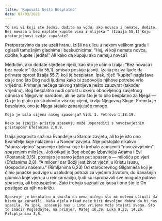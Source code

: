 ```yaml
---
title: 'Kupovati Nešto Besplatno'
date: 07/03/2021
---
```


`“O svi vi koji ste žedni, dođite na vodu; ako novaca i nemate, dođite. Bez novaca i bez naplate kupite vina i mlijeka!” (Izaija 55,1) Koju proturječnost ovdje zapažate?`

Pretpostavimo da ste uzeli hranu, izišli na ulicu u nekom velikom gradu i oglasili tamošnjim gladnima i beskućnicima: “Hej, vi koji nemate novca, dođite, kupite i jedite!” Ali kako da kupuju ako nemaju novca?

Međutim, ako dodate sljedeće riječi, kao što je učinio Izaija: “Bez novaca i bez naplate” (Izaija 55,1), smisao postaje jasniji. Izaija poziva ljude da prihvate oprost (Izaija 55,7) koji je besplatan. Ipak, riječ “kupite” naglašava da je ono što Bog nudi ljudima kako bi zadovoljio njihove potrebe vrlo vrijedno. Primanje nečega takvog zahtijeva nešto zauzvrat (također vrijedno). Bog besplatno nudi oprost u okviru obnovljenog zavjetnog odnosa s Njegovim narodom, ali ne zato što je to bilo besplatno za Njega — On je to platio po strahovito visokoj cijeni, krvlju Njegovog Sluge. Premda je besplatno, ono je Njega stajalo zapanjujuće mnogo.

`Koja je bila cijena našeg spasenja? Vidi 1. Petrova 1,18.19.`

`Kako se Izaijin pristup spasenju može usporediti s novozavjetnim pristupom? Efežanima 2,8.9.`

Izaija jezgrovito sažima Evanđelje u Starom zavjetu, ali to je isto ono Evanđelje koje nalazimo i u Novom zavjetu. Nije postojalo nikakvo “starozavjetno” spasenje djelima koje bi trebalo zamijeniti “novozavjetnim” spasenjem milošću. Još otkad je Bog obećao Izbavitelja Adamu i Evi (Postanak 3,15), postojao je samo jedan put spasenja — milošću po vjeri (Efežanima 2,8). “A milosni dar Božji jest život vječni u Kristu Isusu, Gospodinu našemu.” (Rimljanima 6,23) Od starodrevnog Gilgameša koji je činio junačke podvige u uzaludnoj potrazi za vječnim životom, do današnjih glumica koje vjeruju u reinkarnaciju, ljudi su isprobavali sve moguće putove spasenja, ali bezuspješno. Zato trebaju saznati za Isusa i ono što je On postigao za njih na križu.

`Spasenje je besplatno u smislu da nema ničega što mi možemo učiniti da bismo ga zaradili. Naša djela nikad neće biti dovoljno dobra da bi nas spasila. Pa ipak, spasenje nas u isto vrijeme može stajati svega. Što to znači? Pogledajte, na primjer, Matej 10,39; Luka 9,23; 14,26; Filipljanima 3,8.`